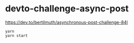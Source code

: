 # devto-challenge-async-post

https://dev.to/bertilmuth/asynchronous-post-challenge-84l

```
yarn
yarn start
```
